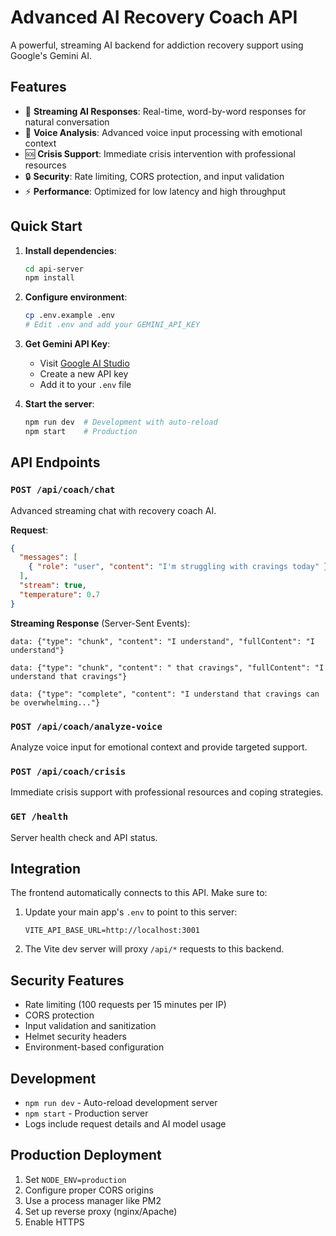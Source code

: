 # Advanced AI Recovery Coach API

A powerful, streaming AI backend for addiction recovery support using Google's Gemini AI.

## Features

- 🤖 **Streaming AI Responses**: Real-time, word-by-word responses for natural conversation
- 🎤 **Voice Analysis**: Advanced voice input processing with emotional context
- 🆘 **Crisis Support**: Immediate crisis intervention with professional resources
- 🔒 **Security**: Rate limiting, CORS protection, and input validation
- ⚡ **Performance**: Optimized for low latency and high throughput

## Quick Start

1. **Install dependencies**:
   ```bash
   cd api-server
   npm install
   ```

2. **Configure environment**:
   ```bash
   cp .env.example .env
   # Edit .env and add your GEMINI_API_KEY
   ```

3. **Get Gemini API Key**:
   - Visit [Google AI Studio](https://aistudio.google.com/app/apikey)
   - Create a new API key
   - Add it to your `.env` file

4. **Start the server**:
   ```bash
   npm run dev  # Development with auto-reload
   npm start    # Production
   ```

## API Endpoints

### `POST /api/coach/chat`
Advanced streaming chat with recovery coach AI.

**Request**:
```json
{
  "messages": [
    { "role": "user", "content": "I'm struggling with cravings today" }
  ],
  "stream": true,
  "temperature": 0.7
}
```

**Streaming Response** (Server-Sent Events):
```
data: {"type": "chunk", "content": "I understand", "fullContent": "I understand"}

data: {"type": "chunk", "content": " that cravings", "fullContent": "I understand that cravings"}

data: {"type": "complete", "content": "I understand that cravings can be overwhelming..."}
```

### `POST /api/coach/analyze-voice`
Analyze voice input for emotional context and provide targeted support.

### `POST /api/coach/crisis`
Immediate crisis support with professional resources and coping strategies.

### `GET /health`
Server health check and API status.

## Integration

The frontend automatically connects to this API. Make sure to:

1. Update your main app's `.env` to point to this server:
   ```
   VITE_API_BASE_URL=http://localhost:3001
   ```

2. The Vite dev server will proxy `/api/*` requests to this backend.

## Security Features

- Rate limiting (100 requests per 15 minutes per IP)
- CORS protection
- Input validation and sanitization
- Helmet security headers
- Environment-based configuration

## Development

- `npm run dev` - Auto-reload development server
- `npm start` - Production server
- Logs include request details and AI model usage

## Production Deployment

1. Set `NODE_ENV=production`
2. Configure proper CORS origins
3. Use a process manager like PM2
4. Set up reverse proxy (nginx/Apache)
5. Enable HTTPS
